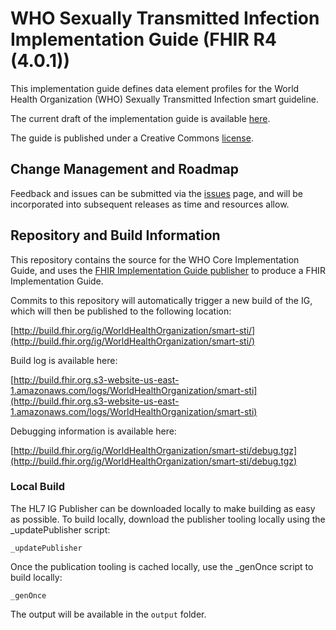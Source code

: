# WHO Sexually Transmitted Infection Implementation Guide (FHIR R4 (4.0.1))

This implementation guide defines data element profiles for the World Health Organization (WHO) Sexually Transmitted Infection smart guideline.

The current draft of the implementation guide is available [here](http://build.fhir.org/ig/WorldHealthOrganization/smart-sti/).

The guide is published under a Creative Commons [license](LICENSE.md).


## Change Management and Roadmap

Feedback and issues can be submitted via the [issues](issues) page, and will be incorporated into subsequent releases as time and resources allow.

## Repository and Build Information

This repository contains the source for the WHO Core Implementation Guide, and uses the [FHIR Implementation Guide publisher](http://wiki.hl7.org/index.php?title=IG_Publisher_Documentation) to produce a FHIR Implementation Guide.

Commits to this repository will automatically trigger a new build of the IG, which will then be published to the following location:

[http://build.fhir.org/ig/WorldHealthOrganization/smart-sti/](http://build.fhir.org/ig/WorldHealthOrganization/smart-sti/)

Build log is available here:

[http://build.fhir.org.s3-website-us-east-1.amazonaws.com/logs/WorldHealthOrganization/smart-sti](http://build.fhir.org.s3-website-us-east-1.amazonaws.com/logs/WorldHealthOrganization/smart-sti)

Debugging information is available here:

[http://build.fhir.org/ig/WorldHealthOrganization/smart-sti/debug.tgz](http://build.fhir.org/ig/WorldHealthOrganization/smart-sti/debug.tgz)

### Local Build

The HL7 IG Publisher can be downloaded locally to make building as easy as possible. To build locally, download the publisher tooling locally using the _updatePublisher script:

    _updatePublisher

Once the publication tooling is cached locally, use the _genOnce script to build locally:

    _genOnce

The output will be available in the `output` folder.
